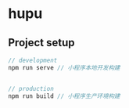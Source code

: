 # hupu

## Project setup

```javascript
// development
npm run serve // 小程序本地开发构建


// production
npm run build // 小程序生产环境构建

```
